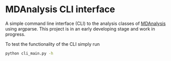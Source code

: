 # MDAnalysis CLI interface

A simple command line interface (CLI) to the analysis classes of [MDAnalysis](https://www.mdanalysis.org) 
using argparse. This project is in an early developing stage and 
work in progress.

To test the functionality of the CLI simply run

```bash
python cli_main.py -h
```
